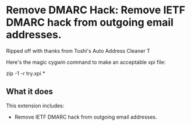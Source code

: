 # Remove DMARC Hack: Remove IETF DMARC hack from outgoing email addresses.

Ripped off with thanks from Toshi's Auto Address Cleaner T

Here's the magic cygwin command to make an acceptable xpi file:

zip -1 -r try.xpi *

## What it does

This extension includes:

* Remove IETF DMARC hack from outgoing email addresses.
